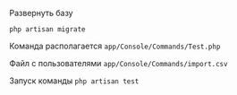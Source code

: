 
Развернуть базу
````
php artisan migrate
````
Команда располагается
``app/Console/Commands/Test.php``

Файл с пользователями
``app/Console/Commands/import.csv``

Запуск команды
``php artisan test``
